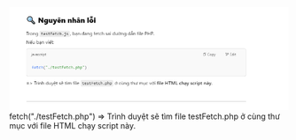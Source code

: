 ![alt text](./images/image.png)
fetch("./testFetch.php")
=> Trình duyệt sẽ tìm file testFetch.php ở cùng thư mục với file HTML chạy script này.
